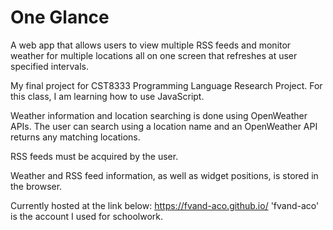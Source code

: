 # One Glance

A web app that allows users to view multiple RSS feeds and monitor weather for multiple locations all on one screen that refreshes at user specified intervals.

My final project for CST8333 Programming Language Research Project. For this class, I am learning how to use JavaScript.

Weather information and location searching is done using OpenWeather APIs. The user can search using a location name and an OpenWeather API returns any matching locations.

RSS feeds must be acquired by the user. 

Weather and RSS feed information, as well as widget positions, is stored in the browser.

Currently hosted at the link below:
https://fvand-aco.github.io/
'fvand-aco' is the account I used for schoolwork.
